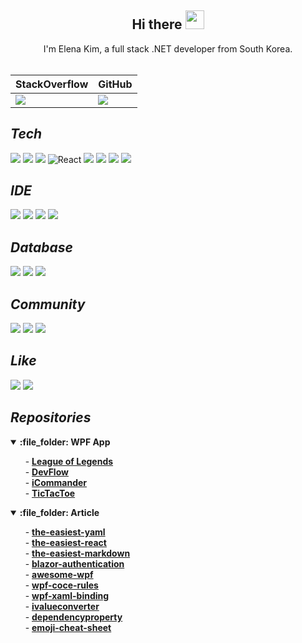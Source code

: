 ## <div align=center>Hi there <img src="https://user-images.githubusercontent.com/74305823/128292495-86e9cc4e-3fee-49df-963c-0a31748ba61b.gif" width="30px"></div>

<div align=center>I'm Elena Kim, a full stack .NET developer from South Korea.</div>

<br />

<div align=center> 
  <table>
    <thead>
      <tr>
        <th>StackOverflow</th>
        <th>GitHub</th>
      </tr>
    </thead>
    <tbody>
      <tr>
        <td>
          <a href="https://stackoverflow.com/users/15165816/elena-kim" target="_blank">
            <img src="https://github-readme-stackoverflow.vercel.app/?userID=15165816&layout=compact"/>
          </a>
        </td>
        <td>
          <img src="https://github-readme-stats.vercel.app/api?username=devncore-elena&show_icons=true&theme=buefy&count_private=true&hide_border=true&hide_title=true&line_height=25"/>
        </td>
      </tr>
    </tbody>
  </table>
</div>

## _Tech_
![](https://img.shields.io/badge/-C%23-%23239120?style=for-the-badge&logo=C-Sharp)
![](https://img.shields.io/badge/-.NET-%235C2D91?style=for-the-badge&logo=.NET)
![](https://img.shields.io/badge/-Blazor-512BD4?style=for-the-badge&logo=Blazor&logoColor=white)
<img alt="React" src="https://img.shields.io/badge/react-%2320232a.svg?&style=for-the-badge&logo=react&logoColor=%2361DAFB"/>
![](https://img.shields.io/badge/-Python-3776AB?style=for-the-badge&logo=Python&logoColor=white)
![](https://img.shields.io/badge/-pandas-150458?style=for-the-badge&logo=pandas&logoColor=white)
![](https://img.shields.io/badge/-NumPy-013243?style=for-the-badge&logo=NumPy&logoColor=white)
![](https://img.shields.io/badge/-Markdown-000000?style=for-the-badge&logo=Markdown&logoColor=white)

## _IDE_
![](https://img.shields.io/badge/-Visual%20Studio-%235C2D91?style=for-the-badge&logo=Visual-Studio)
![](https://img.shields.io/badge/-Visual%20Studio%20Code-%23007ACC?style=for-the-badge&logo=Visual-Studio-Code)
![](https://img.shields.io/badge/-Jupyter-f37626?style=for-the-badge&logo=Jupyter&logoColor=white)
![](https://img.shields.io/badge/-Atom-66595C?style=for-the-badge&logo=Atom&logoColor=white)

## _Database_
![](https://img.shields.io/badge/-MSSQL-%23CC2927?style=for-the-badge&logo=Microsoft-SQL-Server)
![](https://img.shields.io/badge/-MongoDB-47a248?style=for-the-badge&logo=MongoDB&logoColor=white)
![](https://img.shields.io/badge/-Oracle-F80000?style=for-the-badge&logo=Oracle&logoColor=white)

## _Community_
![](https://img.shields.io/badge/-GitHub-181717?style=for-the-badge&logo=GitHub&logoColor=white)
![](https://img.shields.io/badge/-Bitbucket-0052CC?style=for-the-badge&logo=Bitbucket&logoColor=white)
![](https://img.shields.io/badge/-StackOverflow-f58025?style=for-the-badge&logo=StackOverflow&logoColor=white)

## _Like_
![](https://img.shields.io/badge/-Youtube-ff0000?style=for-the-badge&logo=Youtube&logoColor=white)
![](https://img.shields.io/badge/-Netflix-E50914?style=for-the-badge&logo=Netflix&logoColor=white)

## _Repositories_

<details open>
  <summary><b>:file_folder: WPF App</b></summary>

&nbsp;&nbsp;&nbsp;&nbsp;&nbsp; - [**League of Legends**](https://github.com/devncore/leagueoflegends)  
&nbsp;&nbsp;&nbsp;&nbsp;&nbsp; - [**DevFlow**](https://github.com/devncore/devflow)  
&nbsp;&nbsp;&nbsp;&nbsp;&nbsp; - [**iCommander**](https://github.com/devncore/icommander)  
&nbsp;&nbsp;&nbsp;&nbsp;&nbsp; - [**TicTacToe**](https://github.com/devncore/tictactoe-wpf)
  
</details>

<details open>
  <summary><b>:file_folder: Article</b></summary>

&nbsp;&nbsp;&nbsp;&nbsp;&nbsp; - [**the-easiest-yaml**](https://github.com/devncore/the-easiest-yaml)   
&nbsp;&nbsp;&nbsp;&nbsp;&nbsp; - [**the-easiest-react**](https://github.com/devncore/the-easiest-react)   
&nbsp;&nbsp;&nbsp;&nbsp;&nbsp; - [**the-easiest-markdown**](https://github.com/devncore/the-easiest-markdown)    
&nbsp;&nbsp;&nbsp;&nbsp;&nbsp; - [**blazor-authentication**](https://github.com/devncore/blazor-authentication)    
&nbsp;&nbsp;&nbsp;&nbsp;&nbsp; - [**awesome-wpf**](https://github.com/devncore/awesome-wpf)    
&nbsp;&nbsp;&nbsp;&nbsp;&nbsp; - [**wpf-coce-rules**](https://github.com/devncore/wpf-code-rules)    
&nbsp;&nbsp;&nbsp;&nbsp;&nbsp; - [**wpf-xaml-binding**](https://github.com/devncore/wpf-xaml-binding)  
&nbsp;&nbsp;&nbsp;&nbsp;&nbsp; - [**ivalueconverter**](https://github.com/devncore/ivalueconverter)    
&nbsp;&nbsp;&nbsp;&nbsp;&nbsp; - [**dependencyproperty**](https://github.com/devncore/dependencyproperty)   
&nbsp;&nbsp;&nbsp;&nbsp;&nbsp; - [**emoji-cheat-sheet**](https://github.com/devncore/emoji-cheat-sheet) 
  
</details>
 
